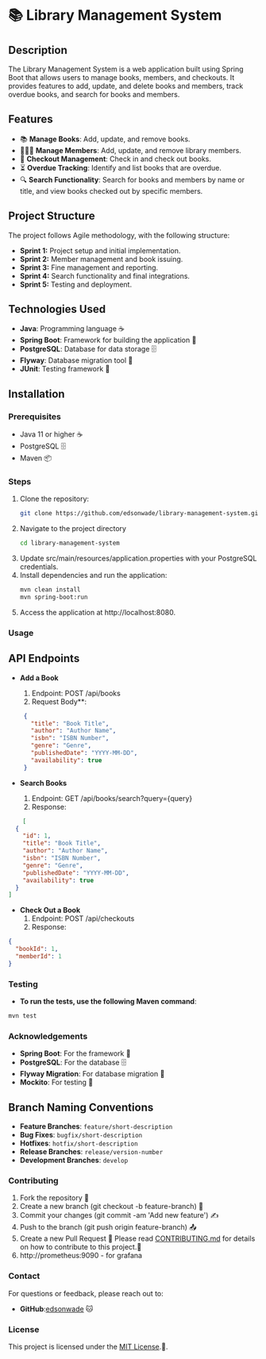# 📚 Library Management System

## Description

The Library Management System is a web application built using Spring Boot that allows users to manage books, members,
and checkouts. It provides features to add, update, and delete books and members, track overdue books, and search for
books and members.

## Features

- 📚 **Manage Books**: Add, update, and remove books.
- 🧑‍🤝‍🧑 **Manage Members**: Add, update, and remove library members.
- 📅 **Checkout Management**: Check in and check out books.
- ⏳ **Overdue Tracking**: Identify and list books that are overdue.
- 🔍 **Search Functionality**: Search for books and members by name or title, and view books checked out by specific
  members.

## Project Structure

The project follows Agile methodology, with the following structure:

- **Sprint 1:** Project setup and initial implementation.
- **Sprint 2:** Member management and book issuing.
- **Sprint 3:** Fine management and reporting.
- **Sprint 4:** Search functionality and final integrations.
- **Sprint 5:** Testing and deployment.


## Technologies Used

- **Java**: Programming language ☕
- **Spring Boot**: Framework for building the application 🚀
- **PostgreSQL**: Database for data storage 🗄️
- **Flyway**: Database migration tool 🔄
- **JUnit**: Testing framework 🧪

## Installation

### Prerequisites

- Java 11 or higher ☕
- PostgreSQL 🗄️
- Maven 📦

### Steps

1. Clone the repository:
   ```bash
   git clone https://github.com/edsonwade/library-management-system.git
   ```
2. Navigate to the project directory
   ```bash
   cd library-management-system
   ```
3. Update src/main/resources/application.properties with your PostgreSQL credentials.
4. Install dependencies and run the application:
   ```bash
   mvn clean install
   mvn spring-boot:run
   ```
5. Access the application at http://localhost:8080.

### Usage

## API Endpoints

- **Add a Book**
    1. Endpoint: POST /api/books
    2. Request Body**:

  ````json
   {
     "title": "Book Title",
     "author": "Author Name",
     "isbn": "ISBN Number",
     "genre": "Genre",
     "publishedDate": "YYYY-MM-DD",
     "availability": true
   }
  ````
- **Search Books**
    1. Endpoint: GET /api/books/search?query={query}
    2. Response:

````json
    [
  {
    "id": 1,
    "title": "Book Title",
    "author": "Author Name",
    "isbn": "ISBN Number",
    "genre": "Genre",
    "publishedDate": "YYYY-MM-DD",
    "availability": true
  }
]
````

- **Check Out a Book**
    1. Endpoint:  POST /api/checkouts
    2. Response:

````json
{
  "bookId": 1,
  "memberId": 1
}
````

### Testing

- **To run the tests, use the following Maven command**:

```bash
mvn test
````

### Acknowledgements

- **Spring Boot**: For the framework 🚀
- **PostgreSQL**: For the database 🗄️
- **Flyway Migration**: For database migration 🔄
- **Mockito**: For testing 🧪

## Branch Naming Conventions

- **Feature Branches**: `feature/short-description`
- **Bug Fixes**: `bugfix/short-description`
- **Hotfixes**: `hotfix/short-description`
- **Release Branches**: `release/version-number`
- **Development Branches**: `develop`


### Contributing

1. Fork the repository 🍴
2. Create a new branch (git checkout -b feature-branch) 🌿
3. Commit your changes (git commit -am 'Add new feature') ✍️
4. Push to the branch (git push origin feature-branch) 📤
5. Create a new Pull Request 📩
   Please read [CONTRIBUTING.md](link-to-contributing-file) for details on how to contribute to this project.🤝
6. http://prometheus:9090 - for grafana 

### Contact

For questions or feedback, please reach out to:

- **GitHub**:[edsonwade](https://github.com/edsonwade) 🐱

### License

This project is licensed under the [MIT License](https://opensource.org/licenses/MIT).📝.
